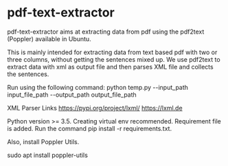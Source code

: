 # pdf-text-extractor
pdf-text-extractor aims at extracting data from pdf using the pdf2text (Poppler) available in Ubuntu. 

This is mainly intended for extracting data from text based pdf with two or three columns, without getting the sentences mixed up.
We use pdf2text to extract data with xml as output file and then parses XML file and collects the sentences.

Run using the following command:
python temp.py --input_path input_file_path --output_path output_file_path
 
XML Parser Links
https://pypi.org/project/lxml/
https://lxml.de

Python version >= 3.5. Creating virtual env recommended.
Requirement file is added. Run the command pip install -r requirements.txt.

Also, install Poppler Utils.

sudo apt install poppler-utils
